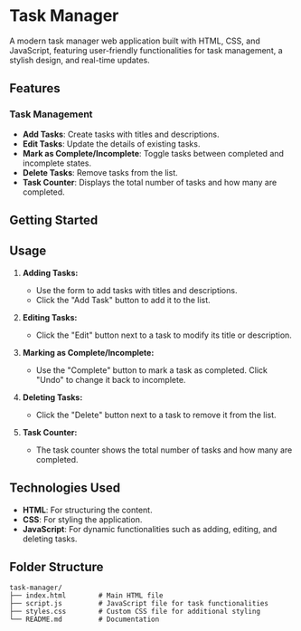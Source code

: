 # Task Manager

A modern task manager web application built with HTML, CSS, and JavaScript, featuring user-friendly functionalities for task management, a stylish design, and real-time updates.

## Features

### Task Management
- **Add Tasks**: Create tasks with titles and descriptions.
- **Edit Tasks**: Update the details of existing tasks.
- **Mark as Complete/Incomplete**: Toggle tasks between completed and incomplete states.
- **Delete Tasks**: Remove tasks from the list.
- **Task Counter**: Displays the total number of tasks and how many are completed.

## Getting Started

## Usage

1. **Adding Tasks:**
   - Use the form to add tasks with titles and descriptions.
   - Click the "Add Task" button to add it to the list.

2. **Editing Tasks:**
   - Click the "Edit" button next to a task to modify its title or description.

3. **Marking as Complete/Incomplete:**
   - Use the "Complete" button to mark a task as completed. Click "Undo" to change it back to incomplete.

4. **Deleting Tasks:**
   - Click the "Delete" button next to a task to remove it from the list.

5. **Task Counter:**
   - The task counter shows the total number of tasks and how many are completed.

## Technologies Used
- **HTML**: For structuring the content.
- **CSS**: For styling the application.
- **JavaScript**: For dynamic functionalities such as adding, editing, and deleting tasks.


## Folder Structure
```
task-manager/
├── index.html        # Main HTML file
├── script.js         # JavaScript file for task functionalities
├── styles.css        # Custom CSS file for additional styling
└── README.md         # Documentation
```
